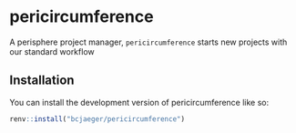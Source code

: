 
<!-- README.md is generated from README.Rmd. Please edit that file -->

# pericircumference

<!-- badges: start -->
<!-- badges: end -->

A perisphere project manager, `pericircumference` starts new projects
with our standard workflow

## Installation

You can install the development version of pericircumference like so:

``` r
renv::install("bcjaeger/pericircumference")
```
